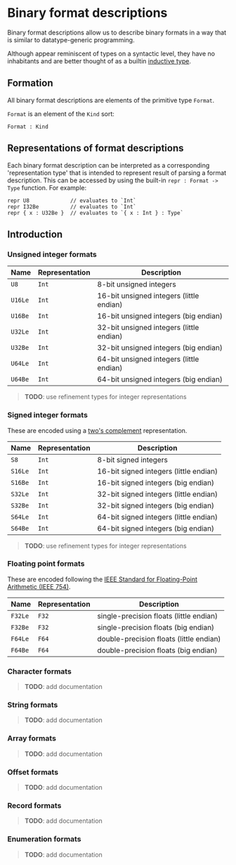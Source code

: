 # Binary format descriptions

Binary format descriptions allow us to describe binary formats in a way that is similar to datatype-generic programming.

Although appear reminiscent of types on a syntactic level,
they have no inhabitants and are better thought of as a builtin [inductive type].

[inductive type]: https://en.wikipedia.org/wiki/Inductive_type

## Formation

All binary format descriptions are elements of the primitive type `Format`.

`Format` is an element of the `Kind` sort:

```fathom
Format : Kind
```

## Representations of format descriptions

Each binary format description can be interpreted as a corresponding 'representation type'
that is intended to represent result of parsing a format description.
This can be accessed by using the built-in `repr : Format -> Type` function.
For example:

```fathom
repr U8             // evaluates to `Int`
repr I32Be          // evaluates to `Int`
repr { x : U32Be }  // evaluates to `{ x : Int } : Type`
```

## Introduction

### Unsigned integer formats

| Name    | Representation | Description                              |
| ------- | -------------- | ---------------------------------------- |
| `U8`    | `Int`          | 8-bit unsigned integers                  |
| `U16Le` | `Int`          | 16-bit unsigned integers (little endian) |
| `U16Be` | `Int`          | 16-bit unsigned integers (big endian)    |
| `U32Le` | `Int`          | 32-bit unsigned integers (little endian) |
| `U32Be` | `Int`          | 32-bit unsigned integers (big endian)    |
| `U64Le` | `Int`          | 64-bit unsigned integers (little endian) |
| `U64Be` | `Int`          | 64-bit unsigned integers (big endian)    |

> **TODO**: use refinement types for integer representations

### Signed integer formats

These are encoded using a [two's complement][twos-complement-wikipedia]
representation.

| Name    | Representation | Description                            |
| ------- | -------------- | -------------------------------------- |
| `S8`    | `Int`          | 8-bit signed integers                  |
| `S16Le` | `Int`          | 16-bit signed integers (little endian) |
| `S16Be` | `Int`          | 16-bit signed integers (big endian)    |
| `S32Le` | `Int`          | 32-bit signed integers (little endian) |
| `S32Be` | `Int`          | 32-bit signed integers (big endian)    |
| `S64Le` | `Int`          | 64-bit signed integers (little endian) |
| `S64Be` | `Int`          | 64-bit signed integers (big endian)    |

> **TODO**: use refinement types for integer representations

[twos-complement-wikipedia]: https://en.wikipedia.org/wiki/Two%27s_complement

### Floating point formats

These are encoded following the [IEEE Standard for Floating-Point Arithmetic
(IEEE 754)][ieee-754-wikipedia].

| Name    | Representation | Description                             |
| ------- | -------------- | --------------------------------------- |
| `F32Le` | `F32`          | single-precision floats (little endian) |
| `F32Be` | `F32`          | single-precision floats (big endian)    |
| `F64Le` | `F64`          | double-precision floats (little endian) |
| `F64Be` | `F64`          | double-precision floats (big endian)    |

[ieee-754-wikipedia]: https://en.wikipedia.org/wiki/IEEE_754

### Character formats

> **TODO**: add documentation

### String formats

> **TODO**: add documentation

### Array formats

> **TODO**: add documentation

### Offset formats

> **TODO**: add documentation

### Record formats

> **TODO**: add documentation

### Enumeration formats

> **TODO**: add documentation
